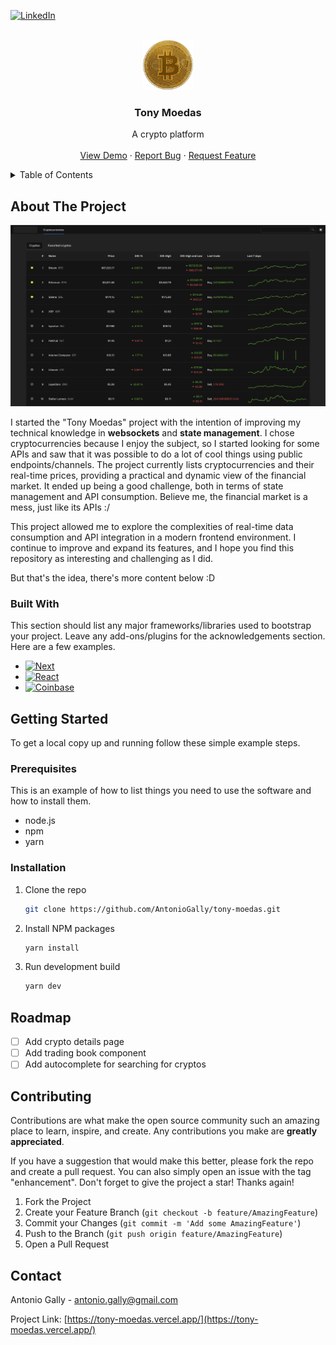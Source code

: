 <!-- Template from: https://github.com/othneildrew/Best-README-Template -->
<a id="readme-top"></a>

[![LinkedIn][linkedin-shield]][linkedin-url]

<!-- PROJECT LOGO -->
<br />
<div align="center">
  <a href="https://github.com/AntonioGally/tony-moedas">
    <img src="assets/logo.png" alt="Logo" width="80" height="80">
  </a>

  <h3 align="center">Tony Moedas</h3>

  <p align="center">
    A crypto platform
    <br />
    <br />
    <a href="https://tony-moedas.vercel.app/">View Demo</a>
    ·
    <a href="https://github.com/AntonioGally/tony-moedas/issues/new">Report Bug</a>
    ·
    <a href="https://github.com/AntonioGally/tony-moedas/issues/new">Request Feature</a>
  </p>
</div>


<!-- TABLE OF CONTENTS -->
<details>
  <summary>Table of Contents</summary>
  <ol>
    <li>
      <a href="#about-the-project">About The Project</a>
      <ul>
        <li><a href="#built-with">Built With</a></li>
      </ul>
    </li>
    <li>
      <a href="#getting-started">Getting Started</a>
      <ul>
        <li><a href="#prerequisites">Prerequisites</a></li>
        <li><a href="#installation">Installation</a></li>
      </ul>
    </li>
    <li><a href="#roadmap">Roadmap</a></li>
    <li><a href="#contributing">Contributing</a></li>
    <li><a href="#contact">Contact</a></li>
  </ol>
</details>



<!-- ABOUT THE PROJECT -->
## About The Project

[![Tony Moedas][product-screenshot]](https://tony-moedas.vercel.app/)

I started the "Tony Moedas" project with the intention of improving my technical knowledge in **websockets** and **state management**. I chose cryptocurrencies because I enjoy the subject, so I started looking for some APIs and saw that it was possible to do a lot of cool things using public endpoints/channels. The project currently lists cryptocurrencies and their real-time prices, providing a practical and dynamic view of the financial market. It ended up being a good challenge, both in terms of state management and API consumption. Believe me, the financial market is a mess, just like its APIs :/

This project allowed me to explore the complexities of real-time data consumption and API integration in a modern frontend environment. I continue to improve and expand its features, and I hope you find this repository as interesting and challenging as I did.

But that's the idea, there's more content below :D

### Built With

This section should list any major frameworks/libraries used to bootstrap your project. Leave any add-ons/plugins for the acknowledgements section. Here are a few examples.

* [![Next][Next.js]][Next-url]
* [![React][React.js]][React-url]
* [![Coinbase][Coinbase]][Coinbase-url]

<!-- GETTING STARTED -->
## Getting Started

To get a local copy up and running follow these simple example steps.

### Prerequisites

This is an example of how to list things you need to use the software and how to install them.
* node.js
* npm
* yarn
  

### Installation

1. Clone the repo
   ```sh
   git clone https://github.com/AntonioGally/tony-moedas.git
   ```
2. Install NPM packages
   ```sh
   yarn install
   ```
3. Run development build
   ```sh
   yarn dev
   ```

<!-- ROADMAP -->
## Roadmap

- [ ] Add crypto details page
- [ ] Add trading book component
- [ ] Add autocomplete for searching for cryptos

<!-- CONTRIBUTING -->
## Contributing

Contributions are what make the open source community such an amazing place to learn, inspire, and create. Any contributions you make are **greatly appreciated**.

If you have a suggestion that would make this better, please fork the repo and create a pull request. You can also simply open an issue with the tag "enhancement".
Don't forget to give the project a star! Thanks again!

1. Fork the Project
2. Create your Feature Branch (`git checkout -b feature/AmazingFeature`)
3. Commit your Changes (`git commit -m 'Add some AmazingFeature'`)
4. Push to the Branch (`git push origin feature/AmazingFeature`)
5. Open a Pull Request

<!-- CONTACT -->
## Contact

Antonio Gally - antonio.gally@gmail.com

Project Link: [https://tony-moedas.vercel.app/](https://tony-moedas.vercel.app/)


<!-- MARKDOWN LINKS & IMAGES -->
<!-- https://www.markdownguide.org/basic-syntax/#reference-style-links -->
[linkedin-shield]: https://img.shields.io/badge/-LinkedIn-black.svg?style=for-the-badge&logo=linkedin&colorB=555
[linkedin-url]: https://linkedin.com/in/antonio-gally
[product-screenshot]: assets/product-screenshot.png
[Next.js]: https://img.shields.io/badge/next.js-000000?style=for-the-badge&logo=nextdotjs&logoColor=white
[Next-url]: https://nextjs.org/
[React.js]: https://img.shields.io/badge/React-20232A?style=for-the-badge&logo=react&logoColor=61DAFB
[React-url]: https://reactjs.org/
[Coinbase]: https://img.shields.io/badge/Coinbase-0052FF?style=for-the-badge&logo=Coinbase&logoColor=white
[Coinbase-url]: https://docs.cdp.coinbase.com/
